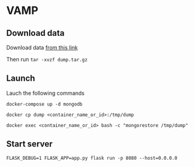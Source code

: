 # VAMP
## Download data
Download data [from this link](https://univaq-my.sharepoint.com/:u:/g/personal/luca_traini_univaq_it/EbIRQ-UgEpZMm_LniOU7ChgBBs6lNwpu2LGRGKufXyFwdw?e=NzyfUu)

Then run 
``tar -xvzf dump.tar.gz``

## Launch
Lauch the following commands

``docker-compose up -d mongodb``

``docker cp dump <container_name_or_id>:/tmp/dump``

``docker exec <container_name_or_id> bash -c "mongorestore /tmp/dump"``

## Start server

``FLASK_DEBUG=1 FLASK_APP=app.py flask run -p 8080 --host=0.0.0.0``

